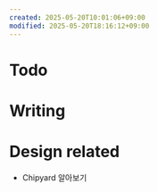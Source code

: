 ```yaml
---
created: 2025-05-20T10:01:06+09:00
modified: 2025-05-20T18:16:12+09:00
---
```


# Todo

# Writing

# Design related

- Chipyard 알아보기
